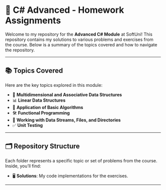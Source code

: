 # 🚀 **C# Advanced - Homework Assignments**

Welcome to my repository for the **Advanced C# Module** at SoftUni! This repository contains my solutions to various problems and exercises from the course. Below is a summary of the topics covered and how to navigate the repository.  

---

## 📚 Topics Covered  
Here are the key topics explored in this module:  
- 🔢 **Multidimensional and Associative Data Structures**  
- 📊 **Linear Data Structures**  
- 🧮 **Application of Basic Algorithms**  
- 🛠️ **Functional Programming**  
- 📂 **Working with Data Streams, Files, and Directories**  
- ✅ **Unit Testing**  

---

## 🗂️ Repository Structure  
Each folder represents a specific topic or set of problems from the course. Inside, you’ll find:  
- 🖥️ **Solutions**: My code implementations for the exercises.  
---

